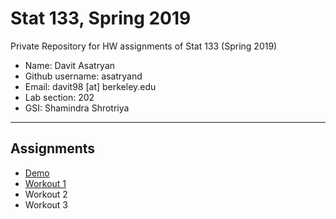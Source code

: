 # Stat 133, Spring 2019

Private Repository for HW assignments of Stat 133 (Spring 2019)

- Name: Davit Asatryan
- Github username: asatryand
- Email: davit98 [at] berkeley.edu
- Lab section: 202
- GSI: Shamindra Shrotriya

-----

## Assignments

- [Demo](demo)
- [Workout 1](workout1)
- Workout 2
- Workout 3


